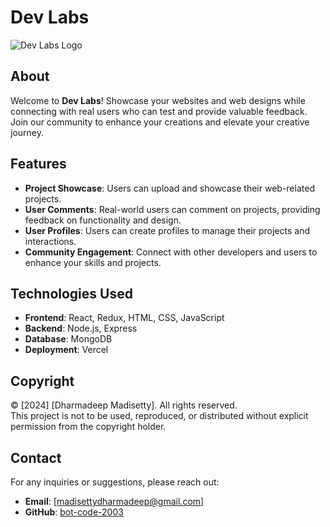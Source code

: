 # Dev Labs

![Dev Labs Logo](https://i.ibb.co/VVbxh7C/DEV-LABS.png)

## About

Welcome to **Dev Labs**! Showcase your websites and web designs while connecting with real users who can test and provide valuable feedback. Join our community to enhance your creations and elevate your creative journey.

## Features

- **Project Showcase**: Users can upload and showcase their web-related projects.
- **User Comments**: Real-world users can comment on projects, providing feedback on functionality and design.
- **User Profiles**: Users can create profiles to manage their projects and interactions.
- **Community Engagement**: Connect with other developers and users to enhance your skills and projects.

## Technologies Used

- **Frontend**: React, Redux, HTML, CSS, JavaScript
- **Backend**: Node.js, Express
- **Database**: MongoDB
- **Deployment**: Vercel

## Copyright

© [2024] [Dharmadeep Madisetty]. All rights reserved.  
This project is not to be used, reproduced, or distributed without explicit permission from the copyright holder.

## Contact

For any inquiries or suggestions, please reach out:

- **Email**: [madisettydharmadeep@gmail.com]
- **GitHub**: [bot-code-2003](https://github.com/Bot-code-2003)
